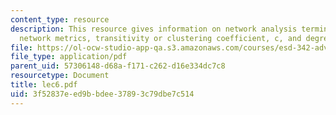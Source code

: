 ```yaml
---
content_type: resource
description: This resource gives information on network analysis terminology -notated,
  network metrics, transitivity or clustering coefficient, c, and degree distributions.
file: https://ol-ocw-studio-app-qa.s3.amazonaws.com/courses/esd-342-advanced-system-architecture-spring-2006/3f52837eed9bbdee37893c79dbe7c514_lec6.pdf
file_type: application/pdf
parent_uid: 57306148-d68a-f171-c262-d16e334dc7c8
resourcetype: Document
title: lec6.pdf
uid: 3f52837e-ed9b-bdee-3789-3c79dbe7c514
---
```


